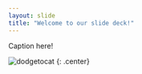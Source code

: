 ```yaml
---
layout: slide
title: "Welcome to our slide deck!"
---
```


Caption here!

![dodgetocat](https://octodex.github.com/images/dodgetocat_v2.png)
{: .center}
